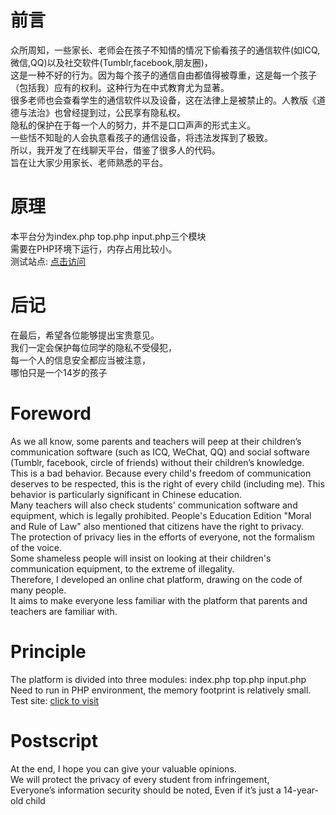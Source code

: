 # 前言
众所周知，一些家长、老师会在孩子不知情的情况下偷看孩子的通信软件(如ICQ,微信,QQ)以及社交软件(Tumblr,facebook,朋友圈)，    
这是一种不好的行为。因为每个孩子的通信自由都值得被尊重，这是每一个孩子（包括我）应有的权利。这种行为在中式教育尤为显著。  
很多老师也会查看学生的通信软件以及设备，这在法律上是被禁止的。人教版《道德与法治》也曾经提到过，公民享有隐私权。  
隐私的保护在于每一个人的努力，并不是口口声声的形式主义。  
一些恬不知耻的人会执意看孩子的通信设备，将违法发挥到了极致。  
所以，我开发了在线聊天平台，借鉴了很多人的代码。  
旨在让大家少用家长、老师熟悉的平台。  
# 原理  
本平台分为index.php top.php input.php三个模块  
需要在PHP环境下运行，内存占用比较小。  
测试站点: [点击访问](https://liuboyuan.fun/chat)  
# 后记
在最后，希望各位能够提出宝贵意见。  
我们一定会保护每位同学的隐私不受侵犯，  
每一个人的信息安全都应当被注意，  
哪怕只是一个14岁的孩子  

# Foreword
As we all know, some parents and teachers will peep at their children’s communication software (such as ICQ, WeChat, QQ) and social software (Tumblr, facebook, circle of friends) without their children’s knowledge.  
This is a bad behavior. Because every child's freedom of communication deserves to be respected, this is the right of every child (including me). This behavior is particularly significant in Chinese education.  
Many teachers will also check students' communication software and equipment, which is legally prohibited. People's Education Edition "Moral and Rule of Law" also mentioned that citizens have the right to privacy.  
The protection of privacy lies in the efforts of everyone, not the formalism of the voice.  
Some shameless people will insist on looking at their children's communication equipment, to the extreme of illegality.  
Therefore, I developed an online chat platform, drawing on the code of many people.  
It aims to make everyone less familiar with the platform that parents and teachers are familiar with.  
# Principle
The platform is divided into three modules: index.php top.php input.php  
Need to run in PHP environment, the memory footprint is relatively small.  
Test site: [click to visit](https://liuboyuan.fun/chat)  
# Postscript  
At the end, I hope you can give your valuable opinions.  
We will protect the privacy of every student from infringement,  
Everyone’s information security should be noted, 
Even if it’s just a 14-year-old child  

